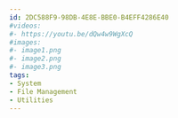 ```yaml
---
id: 2DC588F9-98DB-4E8E-BBE0-B4EFF4286E40
#videos:
#- https://youtu.be/dQw4w9WgXcQ
#images:
#- image1.png
#- image2.png
#- image3.png
tags:
- System
- File Management
- Utilities
---
```

